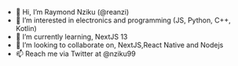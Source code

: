- 👋 Hi, I’m Raymond Nziku (@reanzi)
- 👀 I’m interested in electronics and programming (JS, Python, C++, Kotlin)
- 🌱 I’m currently learning, NextJS 13
- 💞️ I’m looking to collaborate on, NextJS,React Native and Nodejs
- 📫 Reach me via Twitter at @nziku99

<!---
reanzi/reanzi is a ✨ special ✨ repository because its `README.md` (this file) appears on your GitHub profile.
You can click the Preview link to take a look at your changes.
--->
